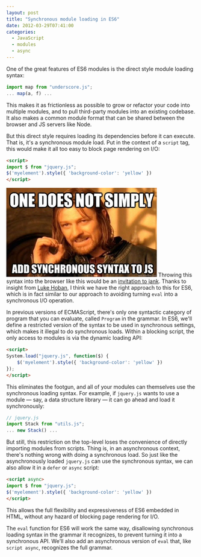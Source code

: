 ```yaml
---
layout: post
title: "Synchronous module loading in ES6"
date: 2012-03-29T07:41:00
categories:
  - JavaScript
  - modules
  - async
---
```


One of the great features of ES6 modules is the direct style module loading syntax:

```javascript
import map from "underscore.js";
... map(a, f) ...
```

This makes it as frictionless as possible to grow or refactor your code into multiple modules, and to pull third-party modules into an existing codebase. It also makes a common module format that can be shared between the browser and JS servers like Node.

<!--more-->

But this direct style requires loading its dependencies before it can execute. That is, it's a synchronous module load. Put in the context of a `script` tag, this would make it all too easy to block page rendering on I/O:

```html
<script>
import $ from "jquery.js";
$('myelement').style({ 'background-color': 'yellow' })
</script>
```

<img class="right" src="/assets/boromir-sync.jpg" /> Throwing this syntax into the browser like this would be an [invitation to jank](https://developer.mozilla.org/En/XMLHttpRequest/Using_XMLHttpRequest#Synchronous_and_asynchronous_requests). Thanks to insight from [Luke Hoban](http://blogs.msdn.com/b/lukeh), I think we have the right approach to this for ES6, which is in fact similar to our approach to avoiding turning `eval` into a synchronous I/O operation.

In previous versions of ECMAScript, there's only one syntactic category of program that you can evaluate, called `Program` in the grammar. In ES6, we'll define a restricted version of the syntax to be used in synchronous settings, which makes it illegal to do synchronous loads. Within a blocking script, the only access to modules is via the dynamic loading API:

```html
<script>
System.load("jquery.js", function($) {
    $('myelement').style({ 'background-color': 'yellow' })
});
</script>
```

This eliminates the footgun, and all of your modules can themselves use the synchronous loading syntax. For example, if `jquery.js` wants to use a module — say, a data structure library — it can go ahead and load it synchronously:

```javascript
// jquery.js
import Stack from "utils.js";
... new Stack() ...
```

But still, this restriction on the top-level loses the convenience of directly importing modules from scripts. Thing is, in an asynchronous context, there's nothing wrong with doing a synchronous load. So just like the asynchronously loaded `jquery.js` can use the synchronous syntax, we can also allow it in a `defer` or `async` script:

```html
<script async>
import $ from "jquery.js";
$('myelement').style({ 'background-color': 'yellow' })
</script>
```

This allows the full flexibility and expressiveness of ES6 embedded in HTML, without any hazard of blocking page rendering for I/O.

The `eval` function for ES6 will work the same way, disallowing synchronous loading syntax in the grammar it recognizes, to prevent turning it into a synchronous API. We'll also add an asynchronous version of `eval` that, like `script async`, recognizes the full grammar.
